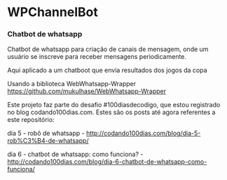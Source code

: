 # WPChannelBot
### Chatbot de whatsapp

Chatbot de whatsapp para criação de canais de mensagem, onde um usuário se inscreve para receber mensagens periodicamente.

Aqui aplicado a um chatboot que envia resultados dos jogos da copa

Usando a biblioteca WebWhatsapp-Wrapper
https://github.com/mukulhase/WebWhatsapp-Wrapper

Este projeto faz parte do desafio #100diasdecodigo, que estou registrado no blog codando100dias.com. Estes são os posts até agora referentes a este repositório:

dia 5 - robô de whatsapp - http://codando100dias.com/blog/dia-5-rob%C3%B4-de-whatsapp/

dia 6 - chatbot de whatsapp: como funciona? - http://codando100dias.com/blog/dia-6-chatbot-de-whatsapp-como-funciona/